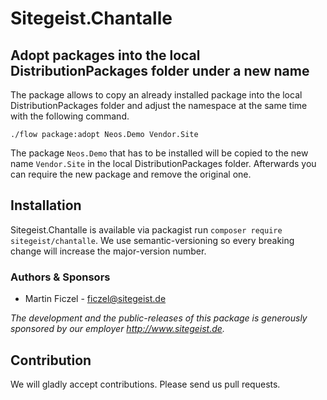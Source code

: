 # Sitegeist.Chantalle
## Adopt packages into the local DistributionPackages folder under a new name

The package allows to copy an already installed package into the local 
DistributionPackages folder and adjust the namespace at the same time with
the following command. 

```
./flow package:adopt Neos.Demo Vendor.Site
```

The package `Neos.Demo` that has to be installed will be copied to the new
name `Vendor.Site` in the local DistributionPackages folder.
Afterwards you can require the new package and remove the original one.

## Installation

Sitegeist.Chantalle is available via packagist run `composer require sitegeist/chantalle`.
We use semantic-versioning so every breaking change will increase the major-version number.

### Authors & Sponsors

* Martin Ficzel - ficzel@sitegeist.de

*The development and the public-releases of this package is generously sponsored
by our employer http://www.sitegeist.de.*


## Contribution

We will gladly accept contributions. Please send us pull requests.
